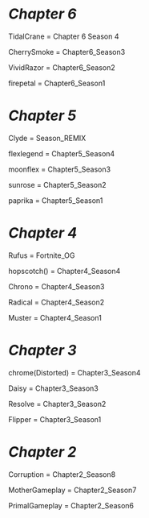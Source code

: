 # _Chapter 6_

TidalCrane = Chapter 6 Season 4

CherrySmoke = Chapter6_Season3

VividRazor = Chapter6_Season2

firepetal = Chapter6_Season1

# _Chapter 5_

Clyde = Season_REMIX

flexlegend = Chapter5_Season4

moonflex  = Chapter5_Season3

sunrose = Chapter5_Season2

paprika = Chapter5_Season1

# _Chapter 4_

Rufus = Fortnite_OG

hopscotch()  = Chapter4_Season4

Chrono =  Chapter4_Season3

Radical = Chapter4_Season2

Muster  = Chapter4_Season1

# _Chapter 3_

chrome(Distorted) = Chapter3_Season4

Daisy = Chapter3_Season3

Resolve  = Chapter3_Season2

Flipper = Chapter3_Season1

# _Chapter 2_

Corruption = Chapter2_Season8

MotherGameplay = Chapter2_Season7

PrimalGameplay = Chapter2_Season6

